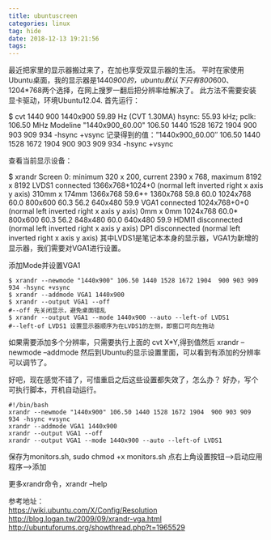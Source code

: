 ```yaml
---
title: ubuntuscreen
categories: linux
tag: hide
date: 2018-12-13 19:21:56
tags:
---
```



最近把家里的显示器搬过来了，在加也享受双显示器的生活。
平时在家使用Ubuntu桌面，我的显示器是1440*900的，ubuntu默认下只有800*600、1204*768两个选择，在网上搜罗一翻后把分辨率给解决了。
此方法不需要安装显卡驱动，环境Ubuntu12.04.
首先运行：

$ cvt 1440 900
1440x900 59.89 Hz (CVT 1.30MA) hsync: 55.93 kHz; pclk: 106.50 MHz
Modeline "1440x900_60.00"  106.50  1440 1528 1672 1904  900 903 909 934 -hsync +vsync
记录得到的值：”1440x900_60.00″ 106.50 1440 1528 1672 1904 900 903 909 934 -hsync +vsync

查看当前显示设备：

$ xrandr
Screen 0: minimum 320 x 200, current 2390 x 768, maximum 8192 x 8192
LVDS1 connected 1366x768+1024+0 (normal left inverted right x axis y axis) 310mm x 174mm
   1366x768       59.6*+
   1360x768       59.8     60.0
   1024x768       60.0
   800x600        60.3     56.2
   640x480        59.9
VGA1 connected 1024x768+0+0 (normal left inverted right x axis y axis) 0mm x 0mm
   1024x768       60.0*
   800x600        60.3     56.2
   848x480        60.0
   640x480        59.9
HDMI1 disconnected (normal left inverted right x axis y axis)
DP1 disconnected (normal left inverted right x axis y axis)
其中LVDS1是笔记本本身的显示器，VGA1为新增的显示器，我们需要对VGA1进行设置。

添加Mode并设置VGA1
```
$ xrandr --newmode "1440x900" 106.50 1440 1528 1672 1904  900 903 909 934 -hsync +vsync
$ xrandr --addmode VGA1 1440x900
$ xrandr --output VGA1 --off
#--off 先关闭显示，避免桌面错乱
$ xrandr --output VGA1 --mode 1440x900 --auto --left-of LVDS1
#--left-of LVDS1 设置显示器顺序为在LVDS1的左侧，即窗口可向左拖动
```

如果需要添加多个分辨率，只需要执行上面的 cvt X*Y,得到值然后 xrandr –newmode –addmode
然后到Ubuntu的显示设置里面，可以看到有添加的分辨率可以调节了。

好吧，现在感觉不错了，可惜重启之后这些设置都失效了，怎么办？
好办，写个可执行脚本，开机自动运行。
```
#!/bin/bash
xrandr --newmode "1440x900" 106.50 1440 1528 1672 1904  900 903 909 934 -hsync +vsync
xrandr --addmode VGA1 1440x900
xrandr --output VGA1 --off
xrandr --output VGA1 --mode 1440x900 --auto --left-of LVDS1
```
保存为monitors.sh, sudo chmod +x monitors.sh
点右上角设置按钮–>启动应用程序–>添加

更多xrandr命令，xrandr –help

参考地址：  
https://wiki.ubuntu.com/X/Config/Resolution  
http://blog.logan.tw/2009/09/xrandr-vga.html  
http://ubuntuforums.org/showthread.php?t=1965529  